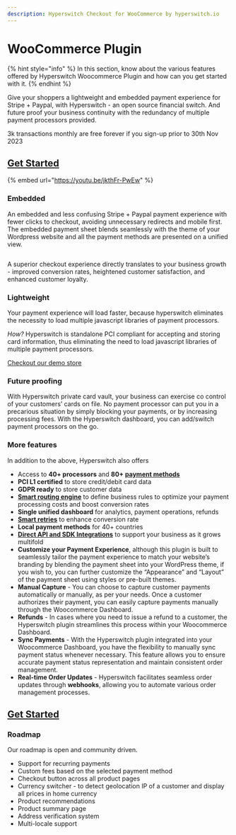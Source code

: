 ```yaml
---
description: Hyperswitch Checkout for WooCommerce by hyperswitch.io
---
```


# WooCommerce Plugin

{% hint style="info" %}
In this section, know about the various features offered by Hyperswitch Woocommerce Plugin and how can you get started with it.
{% endhint %}

Give your shoppers a lightweight and embedded payment experience for Stripe + Paypal, with Hyperswitch - an open source financial switch. And future proof your business continuity with the redundancy of multiple payment processors provided.

3k transactions monthly are free forever if you sign-up prior to 30th Nov 2023

## [Get Started](https://app.hyperswitch.io/register)

{% embed url="https://youtu.be/jkthFr-PwEw" %}

### Embedded

An embedded and less confusing Stripe + Paypal payment experience with fewer clicks to checkout, avoiding unnecessary redirects and mobile first. The embedded payment sheet blends seamlessly with the theme of your Wordpress website and all the payment methods are presented on a unified view.

<figure><img src="https://hyperswitch.io/img/site/wooCommercePaymentExperience.png" alt=""><figcaption></figcaption></figure>

A superior checkout experience directly translates to your business growth - improved conversion rates, heightened customer satisfaction, and enhanced customer loyalty.

### Lightweight

Your payment experience will load faster, because hyperswitch eliminates the necessity to load multiple javascript libraries of payment processors.

_How?_ Hyperswitch is standalone PCI compliant for accepting and storing card information, thus eliminating the need to load javascript libraries of multiple payment processors.

[Checkout our demo store](https://hswpdemo.store/)

### Future proofing

With Hyperswitch private card vault, your business can exercise co control of your customers’ cards on file. No payment processor can put you in a precarious situation by simply blocking your payments, or by increasing processing fees. With the Hyperswitch dashboard, you can add/switch payment processors on the go.

### More features

In addition to the above, Hyperswitch also offers

* Access to **40+ processors** and **80+** [**payment methods**](https://hyperswitch.io/docs/paymentMethods/testCredentials)
* **PCI L1 certified** to store credit/debit card data
* **GDPR ready** to store customer data
* [**Smart routing engine**](https://hyperswitch.io/docs/features/smartRouter) to define business rules to optimize your payment processing costs and boost conversion rates
* **Single unified dashboard** for analytics, payment operations, refunds
* [**Smart retries**](https://hyperswitch.io/docs/features/smartRetries) to enhance conversion rate
* **Local payment methods** for 40+ countries
* [**Direct API and SDK Integrations**](https://api-reference.hyperswitch.io/introduction) to support your business as it grows multifold
* **Customize your Payment Experience**, although this plugin is built to seamlessly tailor the payment experience to match your website’s branding by blending the payment sheet into your WordPress theme, if you wish to, you can further customize the “Appearance” and “Layout” of the payment sheet using styles or pre-built themes.
* **Manual Capture** - You can choose to capture customer payments automatically or manually, as per your needs. Once a customer authorizes their payment, you can easily capture payments manually through the Woocommerce Dashboard.
* **Refunds** - In cases where you need to issue a refund to a customer, the Hyperswitch plugin streamlines this process within your Woocommerce Dashboard.
* **Sync Payments** - With the Hyperswitch plugin integrated into your Woocommerce Dashboard, you have the flexibility to manually sync payment status whenever necessary. This feature allows you to ensure accurate payment status representation and maintain consistent order management.
* **Real-time Order Updates** - Hyperswitch facilitates seamless order updates through **webhooks**, allowing you to automate various order management processes.

## [Get Started](https://app.hyperswitch.io/register)

### Roadmap

Our roadmap is open and community driven.

* Support for recurring payments
* Custom fees based on the selected payment method
* Checkout button across all product pages
* Currency switcher - to detect geolocation IP of a customer and display all prices in home currency
* Product recommendations
* Product summary page
* Address verification system
* Multi-locale support

